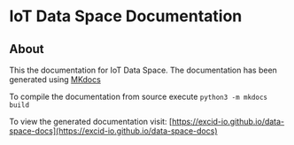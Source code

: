 # IoT Data Space Documentation
## About
This the documentation for IoT Data Space. The documentation has been generated using
[MKdocs](https://www.mkdocs.org/)

To compile the documentation from source execute `python3 -m mkdocs build`

To view the generated documentation visit: [https://excid-io.github.io/data-space-docs](https://excid-io.github.io/data-space-docs)